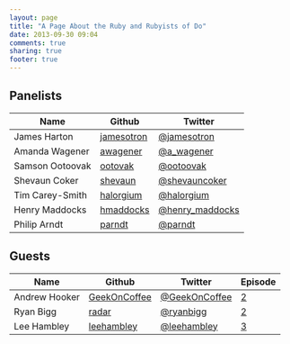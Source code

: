 ```yaml
---
layout: page
title: "A Page About the Ruby and Rubyists of Do"
date: 2013-09-30 09:04
comments: true
sharing: true
footer: true
---
```


## Panelists

Name            | Github | Twitter
----            | ------ | ------
James Harton	| [jamesotron](https://github.com/jamesotron) | [@jamesotron](https://twitter.com/jamesotron)
Amanda Wagener	| [awagener](https://github.com/awagener)     | [@a_wagener](https://twitter.com/a_wagener)
Samson Ootoovak | [ootovak](https://github.com/ootoovak)      | [@ootoovak](https://twitter.com/ootoovak)
Shevaun Coker   | [shevaun](https://github.com/shevaun)       | [@shevauncoker](https://twitter.com/shevauncoker)
Tim Carey-Smith	| [halorgium](https://github.com/halorgium)   | [@halorgium](https://twitter.com/halorgium)
Henry Maddocks	| [hmaddocks](https://github.com/hmaddocks)   | [@henry_maddocks](https://twitter.com/henry_maddocks)
Philip Arndt	| [parndt](https://github.com/parndt)	      | [@parndt](https://twitter.com/parndt)

## Guests
Name            | Github | Twitter | Episode
----            | ------ | ------  | -------
Andrew Hooker	| [GeekOnCoffee](https://github.com/GeekOnCoffee) | [@GeekOnCoffee](https://twitter.com/GeekOnCoffee) | [2](/blog/2013/10/18/show-2-a-globally-distributed-team/)
Ryan Bigg       | [radar](https://github.com/radar)               | [@ryanbigg](https://twitter.com/ryanbigg)         | [2](/blog/2013/10/18/show-2-a-globally-distributed-team/)
Lee Hambley     | [leehambley](https://github.com/leehambley)     | [@leehambley](https://twitter.com/leehambley)     | [3](/blog/2013/11/01/show-3-capistrano-with-lee-hanbley/)
